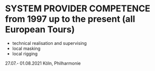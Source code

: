 # SYSTEM PROVIDER COMPETENCE from 1997 up to the present (all European Tours)

- technical realisation and supervising
- local masking
- local rigging

27.07.- 01.08.2021 Köln, Philharmonie